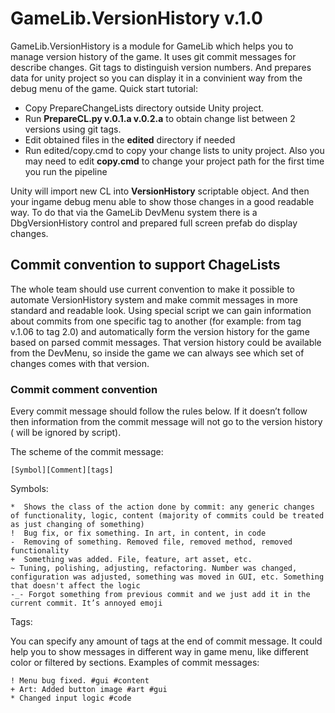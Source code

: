 # GameLib.VersionHistory v.1.0
GameLib.VersionHistory is a module for GameLib which helps you to manage version history of the game. It uses git commit messages for describe changes. Git tags to distinguish version numbers. And prepares data for unity project so you can display it in a convinient way from the debug menu of the game.
Quick start tutorial:

* Copy PrepareChangeLists directory outside Unity project. 
* Run **PrepareCL.py v.0.1.a v.0.2.a** to obtain change list between 2 versions using git tags.
* Edit obtained files in the **edited** directory if needed
* Run edited/copy.cmd to copy your change lists to unity project. Also you may need to edit **copy.cmd**  to change your project path for the first time you run the pipeline

Unity will import new CL into **VersionHistory** scriptable object. And then your ingame debug menu able to show those changes in a good readable way. To do that via the GameLib DevMenu system there is a DbgVersionHistory control and prepared full screen prefab do display changes.

## Commit convention to support ChageLists
The whole team should use current convention to make it possible to automate VersionHistory system and make commit messages in more standard and readable look. Using special script we can gain information about commits from one specific tag to another (for example: from tag v.1.06 to tag 2.0) and automatically form the version history for the game based on parsed commit messages. That version history could be available from the DevMenu, so inside the game we can always see which set of changes comes with that version.

### Commit comment convention
Every commit message should follow the rules below. If it doesn’t follow then information from the commit message will not go to the version history ( will be ignored by script).

The scheme of the commit message:

	[Symbol][Comment][tags]

Symbols:

	*  Shows the class of the action done by commit: any generic changes of functionality, logic, content (majority of commits could be treated as just changing of something)
	!  Bug fix, or fix something. In art, in content, in code
	-  Removing of something. Removed file, removed method, removed functionality 
	+  Something was added. File, feature, art asset, etc.
	~ Tuning, polishing, adjusting, refactoring. Number was changed, configuration was adjusted, something was moved in GUI, etc. Something that doesn't affect the logic
	-_- Forgot something from previous commit and we just add it in the current commit. It’s annoyed emoji 

Tags:

You can specify any amount of tags at the end of commit message. It could help you to show messages in different way in game menu, like different color or filtered by sections.
Examples of commit messages:

	! Menu bug fixed. #gui #content
	+ Art: Added button image #art #gui
	* Changed input logic #code
